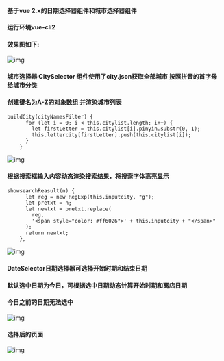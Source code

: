 #### 基于vue 2.x的日期选择器组件和城市选择器组件
#### 运行环境vue-cli2

#### 效果图如下:
![img](https://github.com/angellfzhong/vue-date-selector/blob/master/img/1.png)
#### 城市选择器 CitySelector 组件使用了city.json获取全部城市 按照拼音的首字母给城市分类
#### 创建键名为A-Z的对象数组 并渲染城市列表
```
buildCity(cityNamesFilter) {
      for (let i = 0; i < this.citylist.length; i++) {
        let firstLetter = this.citylist[i].pinyin.substr(0, 1);
        this.lettercity[firstLetter].push(this.citylist[i]);
      }
    }
```
![img](https://github.com/angellfzhong/vue-date-selector/blob/master/img/2.png)
#### 根据搜索框输入内容动态渲染搜索结果，将搜索字体高亮显示
```
showsearchReasult(n) {
      let reg = new RegExp(this.inputcity, "g");
      let pretxt = n;
      let newtxt = pretxt.replace(
        reg,
        '<span style="color: #ff6026">' + this.inputcity + "</span>"
      );
      return newtxt;
    },
```
![img](https://github.com/angellfzhong/vue-date-selector/blob/master/img/3.png)

#### DateSelector日期选择器可选择开始时期和结束日期
#### 默认选中日期为今日，可根据选中日期动态计算开始时期和离店日期
#### 今日之前的日期无法选中
![img](https://github.com/angellfzhong/vue-date-selector/blob/master/img/4.png)

#### 选择后的页面
![img](https://github.com/angellfzhong/vue-date-selector/blob/master/img/5.png)
